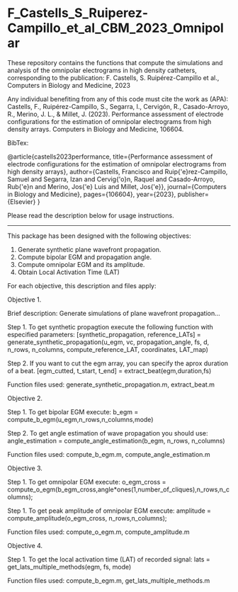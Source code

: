 # F_Castells_S_Ruiperez-Campillo_et_al_CBM_2023_Omnipolar
These repository contains the functions that compute the simulations and analysis of the omnipolar electrograms in high density catheters, corresponding to the publication: F. Castells, S. Ruipérez-Campillo et al., Computers in Biology and Medicine, 2023

Any individual benefiting from any of this code must cite the work as (APA): Castells, F., Ruipérez-Campillo, S., Segarra, I., Cervigón, R., Casado-Arroyo, R., Merino, J. L., & Millet, J. (2023). Performance assessment of electrode configurations for the estimation of omnipolar electrograms from high density arrays. Computers in Biology and Medicine, 106604.

BibTex: 


@article{castells2023performance,
  title={Performance assessment of electrode configurations for the estimation of omnipolar electrograms from high density arrays},
  author={Castells, Francisco and Ruip{\'e}rez-Campillo, Samuel and Segarra, Izan and Cervig{\'o}n, Raquel and Casado-Arroyo, Rub{\'e}n and Merino, Jos{\'e} Luis and Millet, Jos{\'e}},
  journal={Computers in Biology and Medicine},
  pages={106604},
  year={2023},
  publisher={Elsevier}
}


Please read the description below for usage instructions.

-------------------------------------------------------------------------------
This package has been designed with the following objectives:
1. Generate synthetic plane wavefront propagation.
2. Compute bipolar EGM and propagation angle.
3. Compute omnipolar EGM and its amplitude.
4. Obtain Local Activation Time (LAT)

For each objective, this description and files apply:


Objective 1.

  Brief description: Generate simulations of plane wavefront propagation...

  Step 1. To get synthetic propagtion execute the following function with especified parameters:
      [synthetic_propagation, reference_LATs] = generate_synthetic_propagation(u_egm, vc, propagation_angle, fs, d, n_rows, n_columns, compute_reference_LAT, coordinates, LAT_map)

  Step 2. If you want to cut the egm array, you can specify the aprox duration of a beat.
      [egm_cutted, t_start, t_end] = extract_beat(egm,duration,fs)

  Function files used: generate_synthetic_propagation.m, extract_beat.m




Objective 2.

  Step 1. To get bipolar EGM execute:
      b_egm = compute_b_egm(u_egm,n_rows,n_columns,mode)

  Step 2. To get angle estimation of wave propagation you should use:
      angle_estimation = compute_angle_estimation(b_egm, n_rows, n_columns)

  Function files used: compute_b_egm.m, compute_angle_estimation.m




Objective 3.

  Step 1. To get omnipolar EGM execute:
          o_egm_cross = compute_o_egm(b_egm_cross,angle*ones(1,number_of_cliques),n_rows,n_columns);

  Step 1. To get peak amplitude of omnipolar EGM execute:
          amplitude = compute_amplitude(o_egm_cross, n_rows,n_columns);

  Function files used: compute_o_egm.m, compute_amplitude.m
  



Objective 4.

  Step 1. To get the local activation time (LAT) of recorded signal:
          lats = get_lats_multiple_methods(egm, fs, mode)

  Function files used: compute_b_egm.m, get_lats_multiple_methods.m
